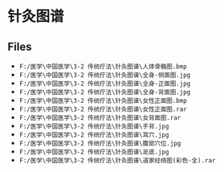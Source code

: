 # 针灸图谱

## Files

- `F:/医学\中国医学\3-2 传统疗法\针灸图谱\人体骨骼图.bmp`
- `F:/医学\中国医学\3-2 传统疗法\针灸图谱\全身-侧面图.jpg`
- `F:/医学\中国医学\3-2 传统疗法\针灸图谱\全身-正面图.jpg`
- `F:/医学\中国医学\3-2 传统疗法\针灸图谱\全身-背面图.jpg`
- `F:/医学\中国医学\3-2 传统疗法\针灸图谱\女性正面图.bmp`
- `F:/医学\中国医学\3-2 传统疗法\针灸图谱\女性正面图.rar`
- `F:/医学\中国医学\3-2 传统疗法\针灸图谱\女背面图.rar`
- `F:/医学\中国医学\3-2 传统疗法\针灸图谱\手背.jpg`
- `F:/医学\中国医学\3-2 传统疗法\针灸图谱\耳穴.jpg`
- `F:/医学\中国医学\3-2 传统疗法\针灸图谱\腹部穴位.jpg`
- `F:/医学\中国医学\3-2 传统疗法\针灸图谱\足底.jpg`
- `F:/医学\中国医学\3-2 传统疗法\针灸图谱\道家经络图(彩色·全).rar`
